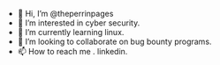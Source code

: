 - 👋 Hi, I’m @theperrinpages
- 👀 I’m interested in cyber security.
- 🌱 I’m currently learning linux.
- 💞️ I’m looking to collaborate on bug bounty programs.
- 📫 How to reach me . linkedin.
<!---
theperrinpages/theperrinpages is a ✨ special ✨ repository because its `README.md` (this file) appears on your GitHub profile.
You can click the Preview link to take a look at your changes.
--->

